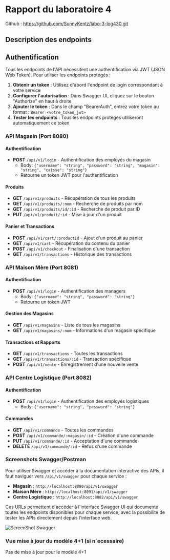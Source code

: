 # Rapport du laboratoire 4

Github : https://github.com/SunnyKentz/labo-3-log430.git

## Description des endpoints


## Authentification

Tous les endpoints de l'API nécessitent une authentification via JWT (JSON Web Token). Pour utiliser les endpoints protégés :

1. **Obtenir un token** : Utilisez d'abord l'endpoint de login correspondant à votre service
2. **Configurer l'autorisation** : Dans Swagger UI, cliquez sur le bouton "Authorize" en haut à droite
3. **Ajouter le token** : Dans le champ "BearerAuth", entrez votre token au format : `Bearer <votre_token_jwt>`
4. **Tester les endpoints** : Tous les endpoints protégés utiliseront automatiquement ce token


### API Magasin (Port 8080)

#### Authentification
- **POST** `/api/v1/login` - Authentification des employés du magasin
  - Body: `{"username": "string", "password": "string", "magasin": "string", "caisse": "string"}`
  - Retourne un token JWT pour l'authentification

#### Produits
- **GET** `/api/v1/produits` - Récupération de tous les produits
- **GET** `/api/v1/produits/:nom` - Recherche de produits par nom
- **GET** `/api/v1/produits/id/:id` - Recherche de produit par ID
- **PUT** `/api/v1/produit/:id` - Mise à jour d'un produit

#### Panier et Transactions
- **POST** `/api/v1/cart/:productId` - Ajout d'un produit au panier
- **GET** `/api/v1/cart` - Récupération du contenu du panier
- **POST** `/api/v1/checkout` - Finalisation d'une transaction
- **GET** `/api/v1/transactions` - Historique des transactions

### API Maison Mère (Port 8081)

#### Authentification
- **POST** `/api/v1/login` - Authentification des managers
  - Body: `{"username": "string", "password": "string"}`
  - Retourne un token JWT

#### Gestion des Magasins
- **GET** `/api/v1/magasins` - Liste de tous les magasins
- **GET** `/api/v1/magasins/:nom` - Informations d'un magasin spécifique

#### Transactions et Rapports
- **GET** `/api/v1/transactions` - Toutes les transactions
- **GET** `/api/v1/transactions/:id` - Transaction spécifique
- **POST** `/api/v1/vente` - Enregistrement d'une nouvelle vente

### API Centre Logistique (Port 8082)

#### Authentification
- **POST** `/api/v1/login` - Authentification des employés logistiques
  - Body: `{"username": "string", "password": "string"}`

#### Commandes
- **GET** `/api/v1/commands` - Toutes les commandes
- **POST** `/api/v1/commande/:magasin/:id` - Création d'une commande
- **PUT** `/api/v1/commande/:id` - Acceptation d'une commande
- **DELETE** `/api/v1/commande/:id` - Refus d'une commande

### Screenshots Swagger/Postman

Pour utiliser Swagger et accéder à la documentation interactive des APIs, il faut naviguer vers `/api/v1/swagger` pour chaque service :

- **Magasin** : `http://localhost:8080/api/v1/swagger`
- **Maison Mère** : `http://localhost:8091/api/v1/swagger`  
- **Centre Logistique** : `http://localhost:8082/api/v1/swagger`

Ces URLs permettent d'accéder à l'interface Swagger UI qui documente toutes les endpoints disponibles pour chaque service, avec la possibilité de tester les APIs directement depuis l'interface web.

![ScreenShot Swagger](./snap.png)

### Vue mise à jour du modèle 4+1 (si n´ecessaire)

Pas de mise à jour pour le modèle 4+1



